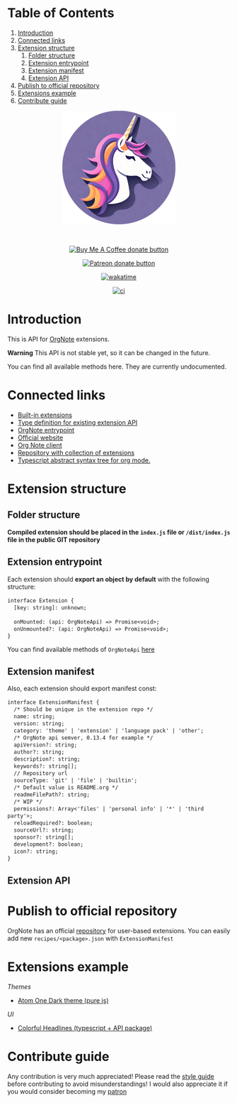 
# Table of Contents

1.  [Introduction](#orged65399)
2.  [Connected links](#orgc368352)
3.  [Extension structure](#org1370386)
    1.  [Folder structure](#org6a7f73b)
    2.  [Extension entrypoint](#orge2d0f79)
    3.  [Extension manifest](#org1e76d43)
    4.  [Extension API](#orgbb09389)
4.  [Publish to official repository](#orgdd94657)
5.  [Extensions example](#orgf459c20)
6.  [Contribute guide](#org383a272)

<div align='center'>

<img src='./images/image.png' width='256px' height='256px'>

</div>

&nbsp;

<div align='center'>

<span class='badge-buymeacoffee'>

<a href='https://www.paypal.me/darkawower' title='Paypal' target='_blank'><img src='https://img.shields.io/badge/paypal-donate-blue.svg' alt='Buy Me A Coffee donate button' /></a>

</span>

<span class='badge-patreon'>

<a href='https://patreon.com/artawower' target='_blank' title='Donate to this project using Patreon'><img src='https://img.shields.io/badge/patreon-donate-orange.svg' alt='Patreon donate button' /></a>

</span>

<a href='https://wakatime.com/badge/github/Artawower/orgnote-api'><img src='https://wakatime.com/badge/github/Artawower/orgnote-api.svg' alt='wakatime'></a>

<a href='https://github.com/artawower/orgnote-api/actions/workflows/melpazoid.yml/badge.svg'><img src='https://github.com/artawower/orgnote-api/actions/workflows/melpazoid.yml/badge.svg' alt='ci' /></a>

</div>


<a id="orged65399"></a>

# Introduction

This is API for [OrgNote](https://github.com/artawower/orgnote) extensions.

**Warning** This API is not stable yet, so it can be changed in the future.

You can find all available methods here. They are currently undocumented.


<a id="orgc368352"></a>

# Connected links

-   [Built-in extensions](https://github.com/Artawower/orgnote-client/tree/master/src/components/extensions)
-   [Type definition for existing extension API](https://github.com/Artawower/orgnote-api/blob/master/src/api.ts#L24)
-   [OrgNote entrypoint](https://github.com/artawower/orgnote)
-   [Official website](https://org-note.com/)
-   [Org Note client](https://github.com/Artawower/orgnote-client)
-   [Repository with collection of extensions](https://github.com/Artawower/orgnote-extensions)
-   [Typescript abstract syntax tree for org mode.](https://github.com/Artawower/org-mode-ast)


<a id="org1370386"></a>

# Extension structure


<a id="org6a7f73b"></a>

## Folder structure

**Compiled extension should be placed in the `index.js` file or `/dist/index.js` file in the public GIT repository**


<a id="orge2d0f79"></a>

## Extension entrypoint

Each extension should **export an object by default** with the following structure:

    interface Extension {
      [key: string]: unknown;
    
      onMounted: (api: OrgNoteApi) => Promise<void>;
      onUnmounted?: (api: OrgNoteApi) => Promise<void>;
    }

You can find available methods of `OrgNoteApi` [here](https://github.com/Artawower/orgnote-api/blob/master/src/api.ts#L24)


<a id="org1e76d43"></a>

## Extension manifest

Also, each extension should export manifest const:

    interface ExtensionManifest {
      /* Should be unique in the extension repo */
      name: string;
      version: string;
      category: 'theme' | 'extension' | 'language pack' | 'other';
      /* OrgNote api semver, 0.13.4 for example */
      apiVersion?: string;
      author?: string;
      description?: string;
      keywords?: string[];
      // Repository url
      sourceType: 'git' | 'file' | 'builtin';
      /* Default value is README.org */
      readmeFilePath?: string;
      /* WIP */
      permissions?: Array<'files' | 'personal info' | '*' | 'third party'>;
      reloadRequired?: boolean;
      sourceUrl?: string;
      sponsor?: string[];
      development?: boolean;
      icon?: string;
    }


<a id="orgbb09389"></a>

## Extension API


<a id="orgdd94657"></a>

# Publish to official repository

OrgNote has an official [repository](https://github.com/Artawower/orgnote-extensions) for user-based extensions. You can easily add new `recipes/<package>.json`
with `ExtensionManifest`


<a id="orgf459c20"></a>

# Extensions example

*Themes*

-   [Atom One Dark theme (pure js)](https://github.com/Artawower/orgnote-atom-one-dark)

*UI* 

-   [Colorful Headlines (typescript + API package)](https://github.com/Artawower/orgnote-colorful-headlines)


<a id="org383a272"></a>

# Contribute guide

Any contribution is very much appreciated! Please read the [style guide](./CONTRIBUTE.md) before contributing to avoid misunderstandings!
I would also appreciate it if you would consider becoming my [patron](https://www.patreon.com/artawower)

